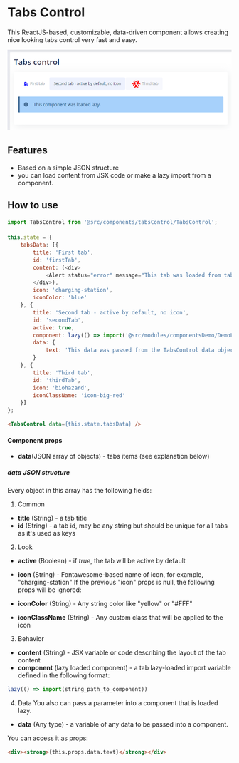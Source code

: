 # Tabs Control
This ReactJS-based, customizable, data-driven component allows creating nice looking tabs control very fast and easy.

![Tabs control](https://github.com/saasforge/saas-forge-public-docs/blob/master/TabsControl.png?raw=true)

## Features
- Based on a simple JSON structure
- you can load content from JSX code or make a lazy import from a component.

## How to use

```javascript
import TabsControl from '@src/components/tabsControl/TabsControl';

this.state = {
    tabsData: [{
        title: 'First tab',
        id: 'firstTab',
        content: (<div>
            <Alert status="error" message="This tab was loaded from tab data item's content." />
        </div>),
        icon: 'charging-station',
        iconColor: 'blue'
    }, {
        title: 'Second tab - active by default, no icon',
        id: 'secondTab',
        active: true,
        component: lazy(() => import('@src/modules/componentsDemo/DemoLazyComponent')),
        data: {
            text: 'This data was passed from the TabsControl data object'
        }
    }, {
        title: 'Third tab',
        id: 'thirdTab',
        icon: 'biohazard',
        iconClassName: 'icon-big-red'
    }]
};
```

```html
<TabsControl data={this.state.tabsData} />
```

#### Component props
- **data**(JSON array of objects) - tabs items (see explanation below)

##### data JSON structure

Every object in this array has the following fields:
1. Common

- **title** (String) - a tab title
- **id** (String) - a tab id, may be any string but should be unique for all tabs as it's used as keys

2. Look

- **active** (Boolean) - if *true*, the tab will be active by default 
- **icon** (String) - Fontawesome-based name of icon, for example, "charging-station"
If the previous "icon" props is null, the following props will be ignored:

- **iconColor** (String) - Any string color like "yellow" or "#FFF"
- **iconClassName** (String) - Any custom class that will be applied to the icon

3. Behavior

- **content** (String) - JSX variable or code describing the layout of the tab content
- **component** (lazy loaded component) - a tab lazy-loaded import variable defined in the following format:
```javascript
lazy(() => import(string_path_to_component))
```

4. Data
You also can pass a parameter into a component that is loaded lazy. 
- **data** (Any type) - a variable of any data to be passed into a component.

You can access it as props:

```html
<div><strong>{this.props.data.text}</strong></div>
```